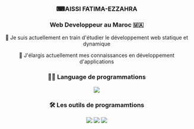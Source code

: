 <p align="center">
  <h3 align="center">⌨AISSI FATIMA-EZZAHRA </h3>
</p>


<h3 align="center">Web Developpeur au Maroc 🇲🇦</h3>



<div align="center">
  
🔭 Je suis actuellement en train d'étudier le développement web statique et dynamique

🌱 J'élargis actuellement mes connaissances en développement d'applications



 </div

<br/>

<h3 align="center">👨‍💻 Language de programmations</h3>
<div align="center">
    <img src="https://skillicons.dev/icons?i=html,css,java,js,python,php" />
</div>



<h3 align="center">🛠️ Les outils de programamtions</h3>
<div align="center">
    <img src="https://skillicons.dev/icons?i=vscode,github" />
    <img src="https://skillicons.dev/icons?i=gmail" />
    <img src="https://skillicons.dev/icons?i=linkedin" />
     <br>
</div>


